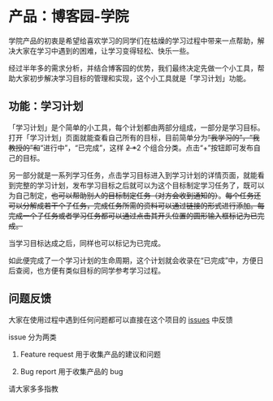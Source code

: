 # 产品：博客园-学院

学院产品的初衷是希望给喜欢学习的同学们在枯燥的学习过程中带来一点帮助，解决大家在学习中遇到的困难，让学习变得轻松、快乐一些。

经过半年多的需求分析，并结合博客园的优势，我们最终决定先做一个小工具，帮助大家初步解决学习目标的管理和实现，这个小工具就是「学习计划」功能。

## 功能：学习计划

「学习计划」是个简单的小工具，每个计划都由两部分组成，一部分是学习目标。打开「学习计划」页面就能查看自己所有的目标，目前简单分为~~“我学习的”，“我教授的”和~~“进行中”，“已完成”，这样 ~~2 *~~2 个组合分类。点击“+”按钮即可发布自己的目标。

另一部分就是一系列学习任务，点击学习目标进入到学习计划的详情页面，就能看到完整的学习计划，发布学习目标之后就可以为这个目标制定学习任务了，既可以为自己制定，~~也可以帮助别人的目标制定任务（对方会收到通知的）~~。~~每个任务还可以分解成若干个子任务，完成任务所需的资料可以通过链接的形式进行添加。每完成一个子任务或者学习任务都可以通过点击其开头位置的圆形输入框标记为已完成。~~

当学习目标达成之后，同样也可以标记为已完成。

如此便完成了一个学习计划的生命周期，这个计划就会收录在“已完成”中，方便日后查阅，也方便有类似目标的同学参考学习过程。

## 问题反馈
大家在使用过程中遇到任何问题都可以直接在这个项目的 [issues](https://github.com/cnblogs/academy/issues) 中反馈

issue 分为两类
1. Feature request 用于收集产品的建议和问题

1. Bug report 用于收集产品的 bug

请大家多多指教
